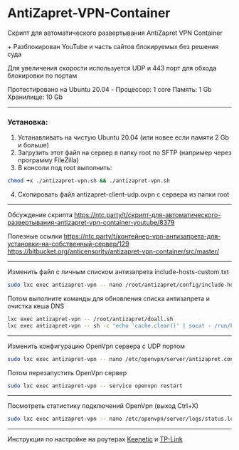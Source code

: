 # AntiZapret-VPN-Container

Скрипт для автоматического развертывания AntiZapret VPN Container

\+ Разблокирован YouTube и часть сайтов блокируемых без решения суда

Для увеличения скорости используется UDP и 443 порт для обхода блокировки по портам

Протестировано на Ubuntu 20.04 - Процессор: 1 core Память: 1 Gb Хранилище: 10 Gb
***
### Установка:
1. Устанавливать на чистую Ubuntu 20.04 (или новее если памяти 2 Gb и больше)
2. Загрузить этот файл на сервер в папку root по SFTP (например через программу FileZilla)
3. В консоли под root выполнить:
```sh
chmod +x ./antizapret-vpn.sh && ./antizapret-vpn.sh
```
4. Скопировать файл antizapret-client-udp.ovpn с сервера из папки root
***
Обсуждение скрипта
https://ntc.party/t/скрипт-для-автоматического-развертывания-antizapret-vpn-container-youtube/8379

Полезные ссылки
https://ntc.party/t/контейнер-vpn-антизапрета-для-установки-на-собственный-сервер/129
https://bitbucket.org/anticensority/antizapret-vpn-container/src/master/
***
Изменить файл с личным списком антизапрета include-hosts-custom.txt
```sh
sudo lxc exec antizapret-vpn -- nano /root/antizapret/config/include-hosts-custom.txt
```
Потом выполните команды для обновления списка антизапрета и очистка кеша DNS
```sh
lxc exec antizapret-vpn -- /root/antizapret/doall.sh
lxc exec antizapret-vpn -- sh -c "echo 'cache.clear()' | socat - /run/knot-resolver/control/1"
```
***
Изменить конфигурацию OpenVpn сервера с UDP портом
```sh
sudo lxc exec antizapret-vpn -- nano /etc/openvpn/server/antizapret.conf
```
Потом перезапустить OpenVpn сервер
```sh
sudo lxc exec antizapret-vpn -- service openvpn restart
```
***
Посмотреть статистику подключений OpenVpn (выход Ctrl+X)
```sh
sudo lxc exec antizapret-vpn -- nano /etc/openvpn/server/logs/status.log -v
```
***
Инструкция по настройке на роутерах [Keenetic](./Keenetic.md) и [TP-Link](./TP-Link.md)

